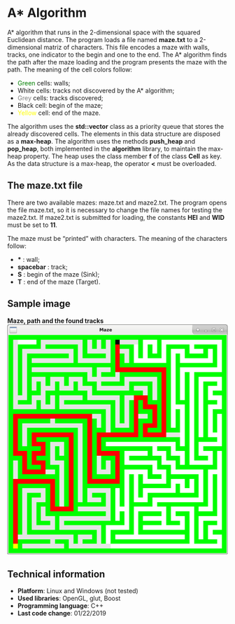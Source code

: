# A\* Algorithm

A\* algorithm that runs in the 2-dimensional space with the squared Euclidean distance.
The program loads a file named __maze.txt__ to a 2-dimensional matriz of characters.
This file encodes a maze with walls, tracks, one indicator to the begin and one to the end.
The A\* algorithm finds the path after the maze loading and the program presents the maze with the path.
The meaning of the cell colors follow:
- <span style="color:green">Green</span> cells: walls;
- White cells: tracks not discovered by the A\* algorithm;
- <span style="color:grey">Grey</span> cells: tracks discovered;
- Black cell: begin of the maze;
- <span style="color:yellow">Yellow</span> cell: end of the maze.

The algorithm uses the __std::vector__ class as a priority queue that stores the already discovered cells.
The elements in this data structure are disposed as a __max-heap__.
The algorithm uses the methods __push_heap__ and __pop_heap__, both implemented in the __algorithm__ library, to maintain the max-heap property.
The heap uses the class member __f__ of the class __Cell__ as key.
As the data structure is a max-heap, the operator __<__ must be overloaded.


## The __maze.txt__ file

There are two available mazes: maze.txt and maze2.txt.
The program opens the file maze.txt, so it is necessary to change the file names for testing the maze2.txt.
If maze2.txt is submitted for loading, the constants __HEI__ and __WID__ must be set to __11__.

The maze must be &#8220;printed&#8221; with characters.
The meaning of the characters follow:
- __\*__ : wall;
- __spacebar__ : track;
- __S__ : begin of the maze (Sink);
- __T__ : end of the maze (Target).


## Sample image

__Maze, path and the found tracks__
![Maze, path and found tracks](SampleImage/SampleImage.png)


## Technical information

- __Platform__: Linux and Windows (not tested)
- __Used libraries__: OpenGL, glut, Boost
- __Programming language__: C++
- __Last code change__: 01/22/2019